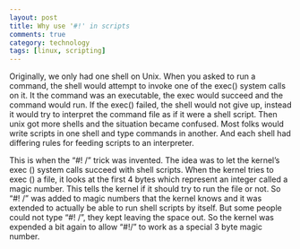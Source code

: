 ```yaml
---
layout: post
title: Why use '#!' in scripts
comments: true
category: technology
tags: [linux, scripting]
---
```


Originally, we only had one shell on Unix. When you asked to run a command, the shell would attempt to invoke one of the exec() system calls on it. It the command was an executable, the exec would succeed and the command would run. If the exec() failed, the shell would not give up, instead it would try to interpret the command file as if it were a shell script.
Then unix got more shells and the situation became confused. Most folks would write scripts in one shell and type commands in another. And each shell had differing rules for feeding scripts to an interpreter.

This is when the “#! /” trick was invented. The idea was to let the kernel’s exec () system calls succeed with shell scripts. When the kernel tries to exec () a file, it looks at the first 4 bytes which represent an integer called a magic number. This tells the kernel if it should try to run the file or not. So “#! /” was added to magic numbers that the kernel knows and it was extended to actually be able to run shell scripts by itself. But some people could not type “#! /”, they kept leaving the space out. So the kernel was expended a bit again to allow “#!/” to work as a special 3 byte magic number.
<script type="text/javascript"><!--
google_ad_client = "ca-pub-5288940759807123";
/* Gooogle Test */
google_ad_slot = "3677851868";
google_ad_width = 250;
google_ad_height = 250;
//-->
</script>
<script type="text/javascript"
src="http://pagead2.googlesyndication.com/pagead/show_ads.js">
</script>